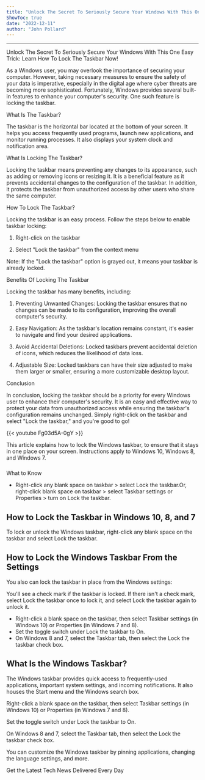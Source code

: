 ```yaml
---
title: "Unlock The Secret To Seriously Secure Your Windows With This One Easy Trick: Learn How To Lock The Taskbar Now!"
ShowToc: true 
date: "2022-12-11"
author: "John Pollard"
---
```

*****
Unlock The Secret To Seriously Secure Your Windows With This One Easy Trick: Learn How To Lock The Taskbar Now!

As a Windows user, you may overlook the importance of securing your computer. However, taking necessary measures to ensure the safety of your data is imperative, especially in the digital age where cyber threats are becoming more sophisticated. Fortunately, Windows provides several built-in features to enhance your computer's security. One such feature is locking the taskbar.

What Is The Taskbar?

The taskbar is the horizontal bar located at the bottom of your screen. It helps you access frequently used programs, launch new applications, and monitor running processes. It also displays your system clock and notification area.

What Is Locking The Taskbar?

Locking the taskbar means preventing any changes to its appearance, such as adding or removing icons or resizing it. It is a beneficial feature as it prevents accidental changes to the configuration of the taskbar. In addition, it protects the taskbar from unauthorized access by other users who share the same computer.

How To Lock The Taskbar?

Locking the taskbar is an easy process. Follow the steps below to enable taskbar locking:

1. Right-click on the taskbar

2. Select "Lock the taskbar" from the context menu

Note: If the "Lock the taskbar" option is grayed out, it means your taskbar is already locked.

Benefits Of Locking The Taskbar

Locking the taskbar has many benefits, including:

1. Preventing Unwanted Changes: Locking the taskbar ensures that no changes can be made to its configuration, improving the overall computer's security.

2. Easy Navigation: As the taskbar's location remains constant, it's easier to navigate and find your desired applications.

3. Avoid Accidental Deletions: Locked taskbars prevent accidental deletion of icons, which reduces the likelihood of data loss.

4. Adjustable Size: Locked taskbars can have their size adjusted to make them larger or smaller, ensuring a more customizable desktop layout.

Conclusion

In conclusion, locking the taskbar should be a priority for every Windows user to enhance their computer's security. It is an easy and effective way to protect your data from unauthorized access while ensuring the taskbar's configuration remains unchanged. Simply right-click on the taskbar and select "Lock the taskbar," and you're good to go!

{{< youtube Fg03d5A-0gY >}} 




This article explains how to lock the Windows taskbar, to ensure that it stays in one place on your screen. Instructions apply to Windows 10, Windows 8, and Windows 7.

 
### 
What to Know
 
- Right-click any blank space on taskbar > select Lock the taskbar.Or, right-click blank space on taskbar > select Taskbar settings or Properties > turn on Lock the taskbar.

 
##   How to Lock the Taskbar in Windows 10, 8, and 7  
 

To lock or unlock the Windows taskbar, right-click any blank space on the taskbar and select Lock the taskbar.

 
##   How to Lock the Windows Taskbar From the Settings  
 

You also can lock the taskbar in place from the Windows settings:

 
You'll see a check mark if the taskbar is locked. If there isn't a check mark, select Lock the taskbar once to lock it, and select Lock the taskbar again to unlock it.
 
- Right-click a blank space on the taskbar, then select Taskbar settings (in Windows 10) or Properties (in Windows 7 and 8).
 - Set the toggle switch under Lock the taskbar to On.
 - On Windows 8 and 7, select the Taskbar tab, then select the Lock the taskbar check box.

 
##   What Is the Windows Taskbar?  
 

The Windows taskbar provides quick access to frequently-used applications, important system settings, and incoming notifications. It also houses the Start menu and the Windows search box.

 

Right-click a blank space on the taskbar, then select Taskbar settings (in Windows 10) or Properties (in Windows 7 and 8).

 

Set the toggle switch under Lock the taskbar to On.

 
On Windows 8 and 7, select the Taskbar tab, then select the Lock the taskbar check box.
 
You can customize the Windows taskbar by pinning applications, changing the language settings, and more.
 

Get the Latest Tech News Delivered Every Day





